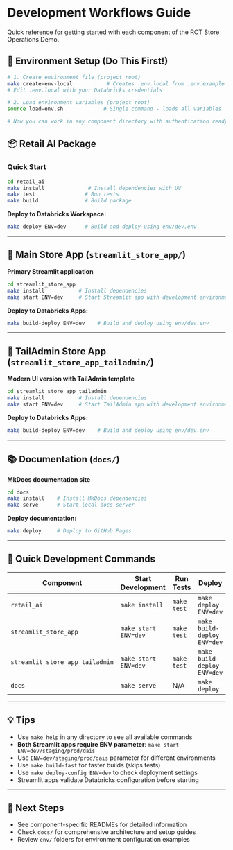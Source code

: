 # Development Workflows Guide

Quick reference for getting started with each component of the RCT Store Operations Demo.

## 🚀 Environment Setup (Do This First!)

```bash
# 1. Create environment file (project root)
make create-env-local           # Creates .env.local from .env.example
# Edit .env.local with your Databricks credentials

# 2. Load environment variables (project root)
source load-env.sh             # Single command - loads all variables

# Now you can work in any component directory with authentication ready!
```

## 📦 Retail AI Package

### Quick Start
```bash
cd retail_ai
make install              # Install dependencies with UV
make test                # Run tests
make build               # Build package

```

**Deploy to Databricks Workspace:**
```bash
make deploy ENV=dev      # Build and deploy using env/dev.env
```


---

## 🏪 Main Store App (`streamlit_store_app/`)

**Primary Streamlit application**

```bash
cd streamlit_store_app
make install           # Install dependencies
make start ENV=dev     # Start Streamlit app with development environment
```

**Deploy to Databricks Apps:**
```bash
make build-deploy ENV=dev    # Build and deploy using env/dev.env
```

---

## 🎨 TailAdmin Store App (`streamlit_store_app_tailadmin/`)

**Modern UI version with TailAdmin template**

```bash
cd streamlit_store_app_tailadmin
make install           # Install dependencies  
make start ENV=dev     # Start TailAdmin app with development environment
```

**Deploy to Databricks Apps:**
```bash
make build-deploy ENV=dev    # Build and deploy using env/dev.env
```

---

## 📚 Documentation (`docs/`)

**MkDocs documentation site**

```bash
cd docs
make install    # Install MkDocs dependencies
make serve      # Start local docs server
```

**Deploy documentation:**
```bash
make deploy     # Deploy to GitHub Pages
```

---

## 🚀 Quick Development Commands

| Component | Start Development | Run Tests | Deploy |
|-----------|-------------------|-----------|---------|
| `retail_ai` | `make install` | `make test` | `make deploy ENV=dev` |
| `streamlit_store_app` | `make start ENV=dev` | `make test` | `make build-deploy ENV=dev` |
| `streamlit_store_app_tailadmin` | `make start ENV=dev` | `make test` | `make build-deploy ENV=dev` |
| `docs` | `make serve` | N/A | `make deploy` |

---

## 💡 Tips

- Use `make help` in any directory to see all available commands
- **Both Streamlit apps require ENV parameter**: `make start ENV=dev/staging/prod/dais`
- Use `ENV=dev/staging/prod/dais` parameter for different environments
- Use `make build-fast` for faster builds (skips tests)
- Use `make deploy-config ENV=dev` to check deployment settings
- Streamlit apps validate Databricks configuration before starting

---

## 🔗 Next Steps

- See component-specific READMEs for detailed information
- Check `docs/` for comprehensive architecture and setup guides
- Review `env/` folders for environment configuration examples